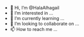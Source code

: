 - 👋 Hi, I’m @HalaAlhagail
- 👀 I’m interested in ...
- 🌱 I’m currently learning ...
- 💞️ I’m looking to collaborate on ...
- 📫 How to reach me ...

<!---
HalaAlhagail/HalaAlhagail is a ✨ special ✨ repository because its `README.md` (this file) appears on your GitHub profile.
You can click the Preview link to take a look at your changes.
--->

